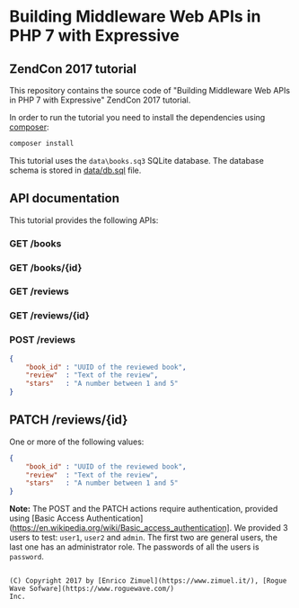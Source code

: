 # Building Middleware Web APIs in PHP 7 with Expressive

## ZendCon 2017 tutorial

This repository contains the source code of "Building Middleware Web APIs in PHP
7 with Expressive" ZendCon 2017 tutorial.

In order to run the tutorial you need to install the dependencies using
[composer](https://getcomposer.org/):

```bash
composer install
```

This tutorial uses the `data\books.sq3` SQLite database. The database schema is
stored in [data/db.sql](data/db.sql) file.


## API documentation

This tutorial provides the following APIs:

### GET /books

### GET /books/{id}

### GET /reviews

### GET /reviews/{id}

### POST /reviews

```json
{
    "book_id" : "UUID of the reviewed book",
    "review"  : "Text of the review",
    "stars"   : "A number between 1 and 5"
}
```

## PATCH /reviews/{id}

One or more of the following values:

```json
{
    "book_id" : "UUID of the reviewed book",
    "review"  : "Text of the review",
    "stars"   : "A number between 1 and 5"
}
```

**Note:** The POST and the PATCH actions require authentication, provided using
[Basic Access Authentication](https://en.wikipedia.org/wiki/Basic_access_authentication].
We provided 3 users to test: `user1`, `user2` and `admin`. The first two are
general users, the last one has an administrator role. The passwords of all the
users is `password`.

```

(C) Copyright 2017 by [Enrico Zimuel](https://www.zimuel.it/), [Rogue Wave Sofware](https://www.roguewave.com/)
Inc.
